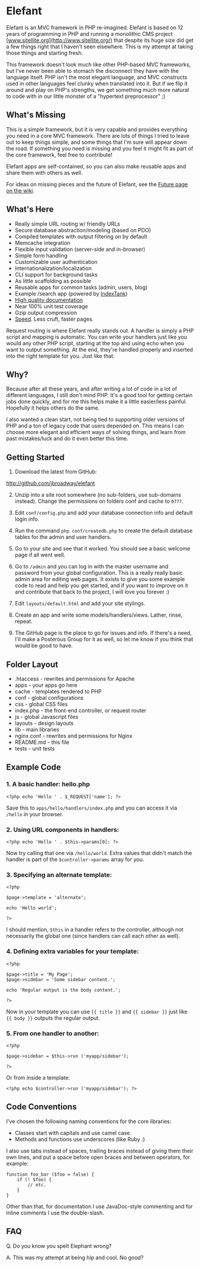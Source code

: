 # Elefant

Elefant is an MVC framework in PHP re-imagined. Elefant is based on
12 years of programming in PHP and running a monolithic CMS project
[www.sitellite.org](http://www.sitellite.org/) that despite its huge size
did get a few things right that I haven't seen elsewhere. This is my attempt
at taking those things and starting fresh.

This framework doesn't look much like other PHP-based MVC frameworks, but
I've never been able to stomach the disconnect they have with the language
itself. PHP isn't the most elegant language, and MVC constructs used in other
languages feel clunky when translated into it. But if we flip it around and
play on PHP's strengths, we get something much more natural to code with in
our little monster of a "hypertext preprocessor" ;)

## What's Missing

This is a simple framework, but it is very capable and provides everything
you need in a core MVC framework. There are lots of things I tried to leave
out to keep things simple, and some things that I'm sure will appear down
the road. If something you need is missing and you feel it might fit as
part of the core framework, feel free to contribute!

Elefant apps are self-contained, so you can also make reusable apps and share
them with others as well.

For ideas on missing pieces and the future of Elefant,
see the [Future page on the wiki](https://github.com/jbroadway/elefant/wiki/Future).

## What's Here

* Really simple URL routing w/ friendly URLs
* Secure database abstraction/modeling (based on PDO)
* Compiled templates with output filtering *on* by default
* Memcache integration
* Flexible input validation (server-side and in-browser)
* Simple form handling
* Customizable user authentication
* Internationalization/localization
* CLI support for background tasks
* As little scaffolding as possible
* Reusable apps for common tasks (admin, users, blog)
* Example /search app (powered by [IndexTank](http://www.indextank.com/))
* [High quality documentation](https://github.com/jbroadway/elefant/wiki)
* Near 100% unit test coverage
* Gzip output compression
* [Speed](https://github.com/jbroadway/elefant/wiki/Performance). Less cruft, faster pages.

Request routing is where Elefant really stands out. A handler is simply a
PHP script and mapping is automatic. You can write your handlers just like
you would any other PHP script, starting at the top and using echo when you
want to output something. At the end, they're handled properly and inserted
into the right template for you. Just like that.

## Why?

Because after all these years, and after writing a lot of code in a lot of
different languages, I still don't mind PHP. It's a good tool for getting
certain jobs done quickly, and for me this helps make it a little easier/less
painful. Hopefully it helps others do the same.

I also wanted a clean start, not being tied to supporting older versions of
PHP and a ton of legacy code that users depended on. This means I can choose
more elegant and efficient ways of solving things, and learn from past
mistakes/luck and do it even better this time.

## Getting Started

1. Download the latest from GitHub:

http://github.com/jbroadway/elefant

2. Unzip into a site root somewhere (no sub-folders, use sub-domains instead).
Change the permissions on folders conf and cache to `0777`.

3. Edit `conf/config.php` and add your database connection info and default
login info.

4. Run the command `php conf/createdb.php` to create the default database tables
for the admin and user handlers.

5. Go to your site and see that it worked. You should see a basic welcome page
if all went well.

6. Go to `/admin` and you can log in with the master username and password
from your global configuration. This is a really really basic admin area for
editing web pages. It exists to give you some example code to read and help
you get started, and if you want to improve on it and contribute that back to
the project, I will love you forever :)

7. Edit `layouts/default.html` and add your site stylings.

8. Create an app and write some models/handlers/views. Lather, rinse, repeat.

9. The GitHub page is the place to go for issues and info. If there's a need,
I'll make a Posterous Group for it as well, so let me know if you think that
would be good to have.

## Folder Layout

* .htaccess - rewrites and permissions for Apache
* apps - your apps go here
* cache - templates rendered to PHP
* conf - global configurations
* css - global CSS files
* index.php - the front-end controller, or request router
* js - global Javascript files
* layouts - design layouts
* lib - main libraries
* nginx.conf - rewrites and permissions for Nginx
* README.md - this file
* tests - unit tests

## Example Code

### 1. A basic handler: hello.php

	<?php echo 'Hello ' . $_REQUEST['name']; ?>

Save this to `apps/hello/handlers/index.php` and you can access it via `/hello` in your
browser.

### 2. Using URL components in handlers:

	<?php echo 'Hello ' . $this->params[0]; ?>

Now try calling that one via `/hello/world`. Extra values that didn't match the
handler is part of the `$controller->params` array for you.

### 3. Specifying an alternate template:

	<?php
	
	$page->template = 'alternate';
	
	echo 'Hello world';
	
	?>

I should mention, `$this` in a handler refers to the controller, although not
necessarily the global one (since handlers can call each other as well).

### 4. Defining extra variables for your template:

	<?php
	
	$page->title = 'My Page';
	$page->sidebar = 'Some sidebar content.';
	
	echo 'Regular output is the body content.';
	
	?>

Now in your template you can use `{{ title }}` and `{{ sidebar }}` just like
`{{ body }}` outputs the regular output.

### 5. From one handler to another:

	<?php
	
	$page->sidebar = $this->run ('myapp/sidebar');
	
	?>

Or from inside a template:

	<?php echo $controller->run ('myapp/sidebar'); ?>

## Code Conventions

I've chosen the following naming conventions for the core libraries:

* Classes start with capitals and use camel case.
* Methods and functions use underscores (like Ruby :)

I also use tabs instead of spaces, trailing braces instead of giving them
their own lines, and put a space before open braces and between operators,
for example:

	function foo_bar ($foo = false) {
		if (! $foo) {
			// etc.
		}
	}

Other than that, for documentation I use JavaDoc-style commenting and for
inline comments I use the double-slash.

## FAQ

Q. Do you know you spelt Elephant wrong?

A. This was my attempt at being hip and cool. No good?
